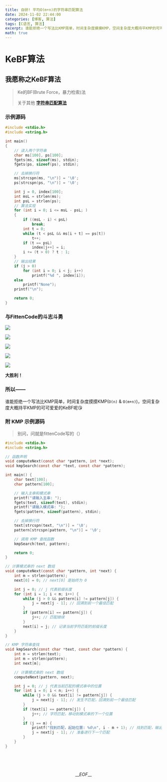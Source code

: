 ```yaml
---
title: 自研! 平均O(m+n)的字符串匹配算法
date: 2024-11-02 22:44:00
categories: [博客, 算法]
tags: [C语言, 算法]
excerpt: 谁能拒绝一个写法比KMP简单，时间复杂度摸摸KMP，空间复杂度大概持平KMP的可可爱爱的KeBF呢😘
math: true
---
```


# KeBF算法

## 我愿称之KeBF算法
>
>Ke的BF(Brute Force，暴力检索)法
>
>关于其他 __[字符串匹配算法](https://blog.csdn.net/paincupid/article/details/81159320)__
>
### 示例源码

```c
#include <stdio.h>
#include <string.h>

int main()
{
    // 读入两个字符串
    char ms[100], ps[100];
    fgets(ms, sizeof(ms), stdin);
    fgets(ps, sizeof(ps), stdin);

    // 去掉换行符
    ms[strcspn(ms, "\n")] = '\0';
    ps[strcspn(ps, "\n")] = '\0';

    int j = 0, index[100];
    int msL = strlen(ms);
    int psL = strlen(ps);
    // 算法实现
    for (int i = 0; i <= msL - psL; )
    {
        if ((msL - i) < psL)
            break;
        int t = 0;
        while (t < psL && ms[i + t] == ps[t])
            t++;
        if (t == psL)
            index[j++] = i;
        i += (t > 0) ? t : 1;
    }
    // 输出结果
    if (j > 0)
        for (int i = 0; i < j; i++)
            printf("%d ", index[i]);
    else
        printf("None");
    printf("\n");

    return 0;
}
```

### 与FittenCode的斗志斗勇

![](/img/blog/2024/11/02/01/01.png)

![](/img/blog/2024/11/02/01/02.png)

![](/img/blog/2024/11/02/01/03.png)

![](/img/blog/2024/11/02/01/04.png)

![](/img/blog/2024/11/02/01/05.png)

__大胜利！__

### 所以——

谁能拒绝一个写法比KMP简单，时间复杂度摸摸KMP(`O(n)` & `O(m+n)`)，空间复杂度大概持平KMP的可可爱爱的KeBF呢😘

### 附 KMP 示例源码
>
>别问，问就是fittenCode写的（）

```c
#include <stdio.h>
#include <string.h>

// 函数声明
void computeNext(const char *pattern, int *next);
void kmpSearch(const char *text, const char *pattern);

int main() {
    char text[100];
    char pattern[100];

    // 输入主串和模式串
    printf("请输入主串: ");
    fgets(text, sizeof(text), stdin);
    printf("请输入模式串: ");
    fgets(pattern, sizeof(pattern), stdin);

    // 去掉换行符
    text[strcspn(text, "\n")] = '\0';
    pattern[strcspn(pattern, "\n")] = '\0';

    // 调用 KMP 查找函数
    kmpSearch(text, pattern);

    return 0;
}

// 计算模式串的 next 数组
void computeNext(const char *pattern, int *next) {
    int m = strlen(pattern);
    next[0] = 0; // next[0] 是始终为 0

    int j = 0; // j 代表前缀长度
    for (int i = 1; i < m; i++) {
        while (j > 0 && pattern[i] != pattern[j]) {
            j = next[j - 1]; // 回溯到前一个最佳匹配
        }
        if (pattern[i] == pattern[j]) {
            j++; // 匹配继续
        }
        next[i] = j; // 记录当前字符匹配的前缀长度
    }
}

// KMP 字符串查找
void kmpSearch(const char *text, const char *pattern) {
    int n = strlen(text);
    int m = strlen(pattern);
    int next[m];

    // 计算模式串的 next 数组
    computeNext(pattern, next);

    int j = 0; // j 代表当前匹配的模式串中的位置
    for (int i = 0; i < n; i++) {
        while (j > 0 && text[i] != pattern[j]) {
            j = next[j - 1]; // 发生不匹配，回溯到前一个最佳匹配
        }
        if (text[i] == pattern[j]) {
            j++; // 字符匹配，移动到模式串的下一个位置
        }
        if (j == m) {
            printf("找到匹配，起始位置: %d\n", i - m + 1); // 找到匹配，输出起始位置
            j = next[j - 1]; // 准备进行下一个匹配
        }
    }
}
```

<br><br><br>
$$ \_\_EOF\_\_ $$
<br>
